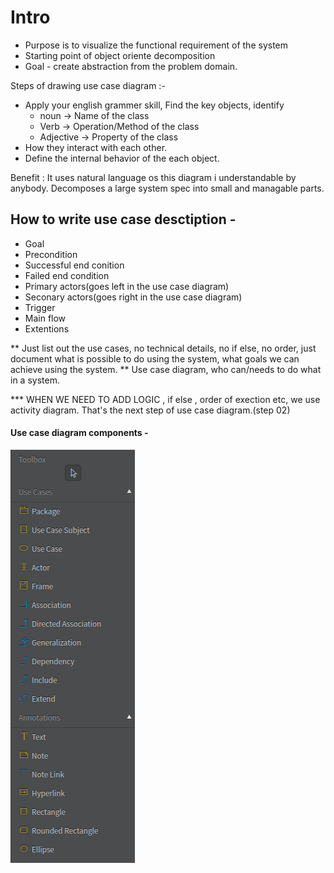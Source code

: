 # Intro
- Purpose is to visualize the functional requirement of the system
- Starting point of object oriente decomposition  
- Goal - create abstraction from the problem domain.

Steps of drawing use case diagram :- 
- Apply your english grammer skill, Find the key objects, identify 
    - noun -> Name of the class
    - Verb -> Operation/Method of the class
    - Adjective -> Property of the class 
- How they interact with each other.
- Define the internal behavior of the each object.


Benefit : It uses natural language os this diagram i understandable by anybody. Decomposes a large system spec into small and managable parts.

## How to write use case desctiption - 
- Goal
- Precondition
- Successful end conition
- Failed end condition
- Primary actors(goes left in the use case diagram)
- Seconary actors(goes right in the use case diagram)
- Trigger
- Main flow
- Extentions

** Just list out the use cases, no technical details, no  if else, no order, just document what is possible to do using the system, what goals we can achieve using the system. 
** Use case diagram, who can/needs to do what in a system.

*** WHEN WE NEED TO ADD LOGIC , if else , order of exection etc, we use activity diagram. That's the next step of use case diagram.(step 02)

#### Use case diagram components - 

![alt text](./components.png)